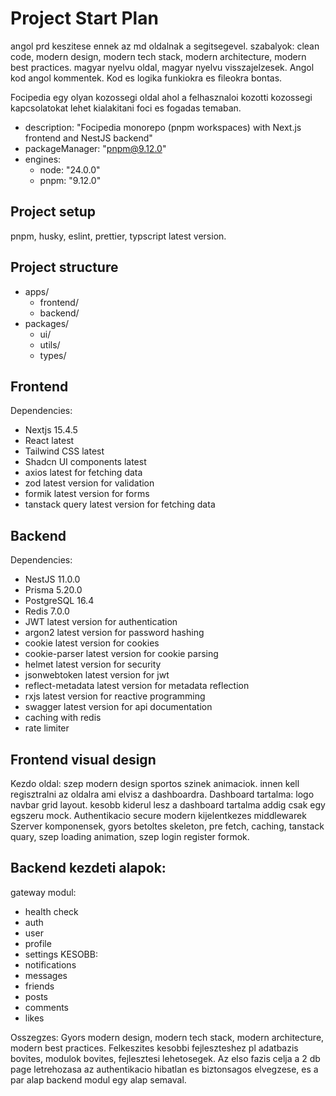 # Project Start Plan

angol prd keszitese ennek az md oldalnak a segitsegevel.
szabalyok:
clean code, modern design, modern tech stack, modern architecture, modern best practices.
magyar nyelvu oldal, magyar nyelvu visszajelzesek. Angol kod angol kommentek.
Kod es logika funkiokra es fileokra bontas.

Focipedia egy olyan kozossegi oldal ahol a felhasznaloi kozotti kozossegi kapcsolatokat lehet kialakitani foci es fogadas temaban.

- description: "Focipedia monorepo (pnpm workspaces) with Next.js frontend and NestJS backend"
- packageManager: "pnpm@9.12.0"
- engines:
  - node: "24.0.0"
  - pnpm: "9.12.0"

## Project setup
pnpm, husky, eslint, prettier, typscript latest version.

## Project structure
- apps/
  - frontend/
  - backend/
- packages/
  - ui/
  - utils/
  - types/

## Frontend
Dependencies:
- Nextjs 15.4.5
- React latest
- Tailwind CSS latest
- Shadcn UI components latest
- axios latest for fetching data
- zod latest version for validation
- formik latest version for forms
- tanstack query latest version for fetching data

## Backend
Dependencies:
- NestJS 11.0.0
- Prisma 5.20.0
- PostgreSQL 16.4
- Redis 7.0.0
- JWT latest version for authentication
- argon2 latest version for password hashing
- cookie latest version for cookies
- cookie-parser latest version for cookie parsing
- helmet latest version for security
- jsonwebtoken latest version for jwt
- reflect-metadata latest version for metadata reflection
- rxjs latest version for reactive programming
- swagger latest version for api documentation
- caching with redis
- rate limiter


## Frontend visual design
Kezdo oldal: szep modern design sportos szinek animaciok. innen kell regisztralni az oldalra ami elvisz a dashboardra.
Dashboard tartalma: logo navbar grid layout. kesobb kiderul lesz a dashboard tartalma addig csak egy egszeru mock.
Authentikacio secure modern kijelentkezes middlewarek
Szerver komponensek, gyors betoltes skeleton, pre fetch, caching, tanstack quary, szep loading animation, szep login register formok.

## Backend kezdeti alapok:
gateway modul:
- health check
- auth
- user
- profile
- settings
KESOBB:
- notifications
- messages
- friends
- posts
- comments
- likes

Osszegzes:
Gyors modern design, modern tech stack, modern architecture, modern best practices.
Felkeszites kesobbi fejleszteshez pl adatbazis bovites, modulok bovites, fejlesztesi lehetosegek.
Az elso fazis celja a 2 db page letrehozasa az authentikacio hibatlan es biztonsagos elvegzese, es a par alap backend modul egy alap semaval.